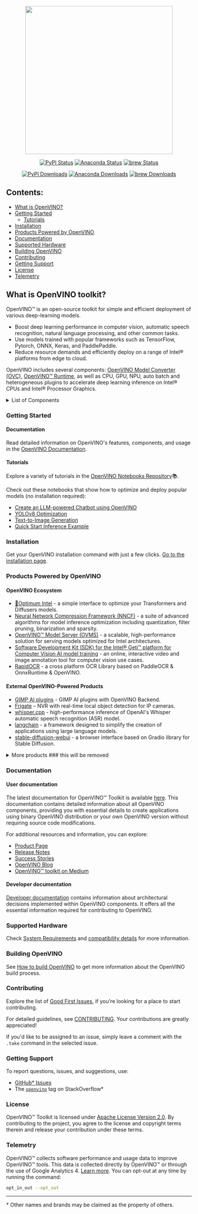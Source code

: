 <div align="center">
<img src="docs/img/openvino-logo-purple-black.png" width="400px">

[![PyPI Status](https://badge.fury.io/py/openvino.svg)](https://badge.fury.io/py/openvino)
[![Anaconda Status](https://anaconda.org/conda-forge/openvino/badges/version.svg)](https://anaconda.org/conda-forge/openvino)
[![brew Status](https://img.shields.io/homebrew/v/openvino)](https://formulae.brew.sh/formula/openvino)

[![PyPI Downloads](https://static.pepy.tech/badge/openvino)](https://pepy.tech/project/openvino)
[![Anaconda Downloads](https://anaconda.org/conda-forge/libopenvino/badges/downloads.svg)](https://anaconda.org/conda-forge/openvino/files)
[![brew Downloads](https://img.shields.io/homebrew/installs/dy/openvino)](https://formulae.brew.sh/formula/openvino)
 </div>

## Contents:
 - [What is OpenVINO?](#what-is-openvino-toolkit)
 - [Getting Started](#getting-started)
    - [Tutorials](#tutorials)
 - [Installation](#installation)
 - [Products Powered by OpenVINO](#products-povered-by-openvino)
 - [Documentation](#documentation)
 - [Supported Hardware](#system-requirements)
 - [Building OpenVINO](#building-openvino)
 - [Contributing](#contributing)
 - [Getting Support](#getting-support)
 - [License](#license)
 - [Telemetry](#telemetry)

## What is OpenVINO toolkit?

OpenVINO™ is an open-source toolkit for simple and efficient deployment of various deep-learning models.

- Boost deep learning performance in computer vision, automatic speech recognition, natural language processing, and other common tasks.
- Use models trained with popular frameworks such as TensorFlow, Pytorch, ONNX, Keras, and PaddlePaddle.
- Reduce resource demands and efficiently deploy on a range of Intel® platforms from edge to cloud.

OpenVINO includes several components: [OpenVINO Model Converter (OVC)], [OpenVINO™ Runtime], as well as CPU, GPU, NPU, auto batch and heterogeneous plugins to accelerate deep learning inference on Intel® CPUs and Intel® Processor Graphics.

<details>
  <summary>List of Components</summary>

  * [OpenVINO™ Runtime] - is a set of C++ libraries with C and Python bindings providing a common API to deliver inference solutions on the platform of your choice.
    * [core](./src/core) - provides the base API for model representation and modification.
    * [inference](./src/inference) - provides an API to infer models on the device.
    * [transformations](./src/common/transformations) - contains the set of common transformations which are used in OpenVINO plugins.
    * [low precision transformations](./src/common/low_precision_transformations) - contains the set of transformations that are used in low precision models
    * [bindings](./src/bindings) - contains all available OpenVINO bindings which are maintained by the OpenVINO team.
        * [c](./src/bindings/c) - C API for OpenVINO™ Runtime
        * [python](./src/bindings/python) - Python API for OpenVINO™ Runtime
* [Plugins](./src/plugins) - contains OpenVINO plugins which are maintained in open-source by the OpenVINO team. For more information, take a look at the [list of supported devices](#supported-hardware-matrix).
* [Frontends](./src/frontends) - contains available OpenVINO frontends that allow reading models from the native framework format.
* [OpenVINO Model Converter (OVC)] - is a cross-platform command-line tool that facilitates the transition between training and deployment environments, and adjusts deep learning models for optimal execution on end-point target devices.
* [Samples] - applications in C, C++ and Python languages that show basic OpenVINO use cases.

</details>


### Getting Started

#### Documentation
Read detailed information on OpenVINO's features, components, and usage in the [OpenVINO Documentation](https://docs.openvino.ai/2023.1/get_started.html).

#### Tutorials
Explore a variety of tutorials in the [OpenVINO Notebooks Repository](https://github.com/openvinotoolkit/openvino_notebooks)📚.

Check out these notebooks that show how to optimize and deploy popular models (no installation required):
- [Create an LLM-powered Chatbot using OpenVINO](https://github.com/openvinotoolkit/openvino_notebooks/blob/main/notebooks/254-llm-chatbot/254-llm-chatbot.ipynb)
- [YOLOv8 Optimization](https://github.com/openvinotoolkit/openvino_notebooks/tree/main/notebooks/230-yolov8-optimization)
- [Text-to-Image Generation](https://github.com/openvinotoolkit/openvino_notebooks/tree/main/notebooks/235-controlnet-stable-diffusion)
- [Quick Start Inference Example](https://github.com/openvinotoolkit/openvino_notebooks/blob/main/notebooks/201-vision-monodepth)

### Installation

Get your OpenVINO installation command with just a few clicks. [Go to the installation page](https://docs.openvino.ai/2023.1/openvino_docs_install_guides_overview.html).


### Products Powered by OpenVINO

#### OpenVINO Ecosystem

-	[🤗Optimum Intel](https://github.com/huggingface/optimum-intel) -  a simple interface to optimize your Transformers and Diffusers models.
-   [Neural Network Compression Framework (NNCF)](https://github.com/openvinotoolkit/nncf) - a suite of advanced algorithms for model inference optimization including quantization, filter pruning, binarization and sparsity.
-   [OpenVINO™ Model Server (OVMS)](https://github.com/openvinotoolkit/model_server) - a scalable, high-performance solution for serving models optimized for Intel architectures.
-   [Software Development Kit (SDK) for the Intel® Geti™ platform for Computer Vision AI model training](https://github.com/openvinotoolkit/geti-sdk) - an online, interactive video and image annotation tool for computer vision use cases.
-	[RapidOCR](https://github.com/RapidAI/RapidOCR) - a cross platform OCR Library based on PaddleOCR & OnnxRuntime & OpenVINO.

#### External OpenVINO-Powered Products

-	[GIMP AI plugins](https://github.com/intel/openvino-ai-plugins-gimp) - GIMP AI plugins with OpenVINO Backend.
-	[Frigate](https://github.com/blakeblackshear/frigate) – NVR with real-time local object detection for IP cameras.
-	[whisper.cpp](https://github.com/ggerganov/whisper.cpp) - high-performance inference of OpenAI's Whisper automatic speech recognition (ASR) model.
-	[langchain](https://github.com/langchain-ai/langchain) -  a framework designed to simplify the creation of applications using large language models.
-	[stable-diffusion-webui](https://github.com/AUTOMATIC1111/stable-diffusion-webui) - a browser interface based on Gradio library for Stable Diffusion.

<details>
  <summary>More products ### this will be removed </summary>

   **Ecosystem**

  -   [OpenVINO™ Training Extensions (OTE)](https://github.com/openvinotoolkit/training_extensions) - an environment to train models and convert them using OpenVINO for optimized inference.
  -   [Dataset Management Framework (Datumaro)](https://github.com/openvinotoolkit/datumaro) - a framework and CLI tool to build, transform, and analyze datasets.
  -	  [openvino-rs](https://github.com/intel/openvino-rs) - bindings for accessing OpenVINO functionality in Rust.
  -	  [OpenVINO.NET](https://github.com/sdcb/OpenVINO.NET) - a high-quality .NET wrapper for OpenVINO™ toolkit.
  -   [openvino_contrib](https://github.com/openvinotoolkit/openvino_contrib) - a repository for the development of additional OpenVINO modules

   **External**
   -   [OpenCV](https://opencv.org/) - a library of programming functions mainly for real-time computer vision.
   -   [ONNX Runtime](https://onnxruntime.ai/) - a cross-platform inference and training machine-learning accelerator.
   -   [TNN](https://github.com/Tencent/TNN/tree/master) - a high-performance, lightweight neural network inference framework.

</details>

### Documentation

#### User documentation

The latest documentation for OpenVINO™ Toolkit is available [here](https://docs.openvino.ai/). This documentation contains detailed information about all OpenVINO components, providing you with essential details to create applications using binary OpenVINO distribution or your own  OpenVINO version without requiring source code modifications.

For additional resources and information, you can explore:

* [Product Page](https://software.intel.com/content/www/us/en/develop/tools/openvino-toolkit.html)
* [Release Notes](https://www.intel.com/content/www/us/en/developer/articles/release-notes/openvino/2023-1.html)
* [Success Stories](https://www.intel.com/content/www/us/en/internet-of-things/ai-in-production/success-stories.html)
* [OpenVINO Blog](https://blog.openvino.ai/)
* [OpenVINO™ toolkit on Medium](https://medium.com/@openvino)

#### Developer documentation

[Developer documentation](./docs/dev/index.md) contains information about architectural decisions implemented within OpenVINO components. It offers all the essential information required for contributing to OpenVINO.

### Supported Hardware

Check [System Requirements](https://docs.openvino.ai/2023.1/system_requirements.html) and [compatibility details](https://docs.openvino.ai/2023.1/compatibility_and_support.html) for more information.


### Building OpenVINO

See [How to build OpenVINO](./docs/dev/build.md) to get more information about the OpenVINO build process.

### Contributing

Explore the list of [Good First Issues](https://github.com/openvinotoolkit/openvino/issues/17502), if you're looking for a place to start contributing.

For detailed guidelines, see [CONTRIBUTING](./CONTRIBUTING.md). Your contributions are greatly appreciated!

If you'd like to be assigned to an issue, simply leave a comment with the `.take` command in the selected issue.


### Getting Support

To report questions, issues, and suggestions, use:

* [GitHub* Issues](https://github.com/openvinotoolkit/openvino/issues)
* The [`openvino`](https://stackoverflow.com/questions/tagged/openvino) tag on StackOverflow\*


### License
OpenVINO™ Toolkit is licensed under [Apache License Version 2.0](LICENSE).
By contributing to the project, you agree to the license and copyright terms therein and release your contribution under these terms.

### Telemetry
OpenVINO™ collects software performance and usage data to improve OpenVINO™ tools. This data is collected directly by OpenVINO™ or through the use of Google Analytics 4. [Learn more](https://docs.openvino.ai/nightly/openvino_docs_telemetry_information.html).
You can opt-out at any time by running the command:

``` bash
opt_in_out --opt_out
```

---
\* Other names and brands may be claimed as the property of others.

[OpenVINO™ Runtime]:https://docs.openvino.ai/2023.1/openvino_docs_OV_UG_OV_Runtime_User_Guide.html
[OpenVINO Model Converter (OVC)]:https://docs.openvino.ai/2023.1/openvino_docs_model_processing_introduction.html#convert-a-model-in-cli-ovc
[Samples]:https://github.com/openvinotoolkit/openvino/tree/master/samples
